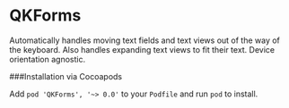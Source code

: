 QKForms
=======

Automatically handles moving text fields and text views out of the way of the keyboard. Also handles expanding text views to fit their text. Device orientation agnostic.

###Installation via Cocoapods

Add `pod 'QKForms', '~> 0.0'` to your `Podfile` and run `pod` to install.
